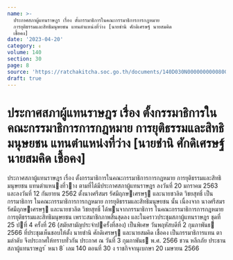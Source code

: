 ```yaml
---
name: >-
  ประกาศสภาผู้แทนราษฎร เรื่อง ตั้งกรรมาธิการในคณะกรรมาธิการการกฎหมาย
  การยุติธรรมและสิทธิมนุษยชน แทนตำแหน่งที่ว่าง [นายชำนิ ศักดิเศรษฐ์ นายสมคิด
  เชื้อคง]
date: '2023-04-20'
category: ง
volume: 140
section: 30
page: 8
source: 'https://ratchakitcha.soc.go.th/documents/140D030N0000000000800.pdf'
draft: true
---
```


# ประกาศสภาผู้แทนราษฎร เรื่อง ตั้งกรรมาธิการในคณะกรรมาธิการการกฎหมาย การยุติธรรมและสิทธิมนุษยชน แทนตำแหน่งที่ว่าง [นายชำนิ ศักดิเศรษฐ์ นายสมคิด เชื้อคง]

ประกาศสภาผู้แทนราษฎร เรื่อง ตั้งกรรมาธิการในคณะกรรมาธิการการกฎหมาย การยุติธรรมและสิทธิมนุษยชน แทนตําแหนงที่วาง ตามที่ได้มีประกาศสภาผู้แทนราษฎร ลงวันที่ 20 มกราคม 2563 และลงวันที่ 12 กันยายน 2562 ตั้งนางศรีสมร รัศมีฤกษเศรษฐ และนายชวลิต วิชยสุทธิ์ เป็นกรรมาธิการ ในคณะกรรมาธิการการกฎหมาย การยุติธรรมและสิทธิมนุษยชน นั้น เนื่องจาก นางศรีสมร รัศมีฤกษเศรษฐ และนายชวลิต วิชยสุทธิ์ ได้พนจากกรรมาธิการ ในคณะกรรมาธิการการกฎหมาย การยุติธรรมและสิทธิมนุษยชน เพราะสมาชิกภาพสิ้นสุดลง และในคราวประชุมสภาผู้แทนราษฎร ชุดที่ 25 ปที่ 4 ครั้งที่ 26 (สมัยสามัญประจําปครั้งที่สอง) เป็นพิเศษ วันพฤหัสบดีที่ 2 กุมภาพันธ 2566 ที่ประชุมเห็นชอบให้ตั้ง นายชํานิ ศักดิเศรษฐ และนายสมคิด เชื้อคง เป็นกรรมาธิการแทน ตามลําดับ จึงประกาศให้ทราบทั่วกัน ประกาศ ณ วันที่ 3 กุมภาพันธ พ.ศ. 2566 ชวน หลีกภัย ประธานสภาผู้แทนราษฎร ้ หนา 8 ่ เลม 140 ตอนที่ 30 ง ราชกิจจานุเบกษา 20 เมษายน 2566
